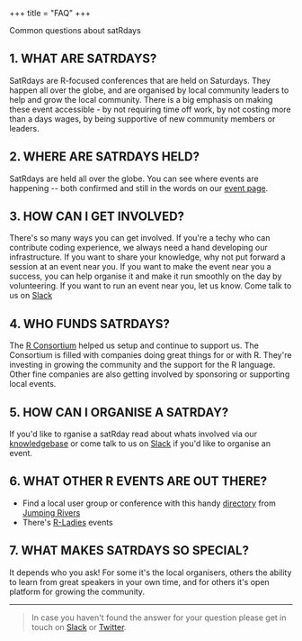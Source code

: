 +++
title = "FAQ"
+++

Common questions about satRdays

## 1. WHAT ARE SATRDAYS?
SatRdays are R-focused conferences that are held on Saturdays. They happen all over the globe, and are organised by local community leaders to help and grow the local community. There is a big emphasis on making these event accessible - by not requiring time off work, by not costing more than a days wages, by being supportive of new community members or leaders.

## 2. WHERE ARE SATRDAYS HELD?
SatRdays are held all over the globe. You can see where events are happening -- both confirmed and still in the words on our [event page](events).

## 3. HOW CAN I GET INVOLVED?
There's so many ways you can get involved. If you're a techy who can contribute coding experience, we always need a hand developing our infrastructure. If you want to share your knowledge, why not put forward a session at an event near you. If you want to make the event near you a success, you can help organise it and make it run smoothly on the day by volunteering. If you want to run an event near you, let us know. Come talk to us on [Slack](https://join.slack.com/t/rusergroups/shared_invite/enQtMjEyNDA3MzcyMjczLTE3NWEzNjQ3MjZiMWM0OGE2ZWFiZDliNTY4NTJjYWY1NGNjMmNlNDUzNzkzOTZmMDBjYjRiZjFhNjk4MDY0ZGY)

## 4. WHO FUNDS SATRDAYS?
The [R Consortium](https://r-consortium.org) helped us setup and continue to support us. The Consortium is filled with companies doing great things for or with R. They're investing in growing the community and the support for the R language. Other fine companies are also getting involved by sponsoring or supporting local events.

## 5. HOW CAN I ORGANISE A SATRDAY?
If you'd like to rganise a satRday read about whats involved via our [knowledgebase](//knowledgebase.satrdays.org) or come talk to us on [Slack](https://join.slack.com/t/rusergroups/shared_invite/enQtMjEyNDA3MzcyMjczLTE3NWEzNjQ3MjZiMWM0OGE2ZWFiZDliNTY4NTJjYWY1NGNjMmNlNDUzNzkzOTZmMDBjYjRiZjFhNjk4MDY0ZGY) if you'd like to organise an event.

## 6. WHAT OTHER R EVENTS ARE OUT THERE?
- Find a local user group or conference with this handy [directory](https://jumpingrivers.github.io/meetingsR/) from [Jumping Rivers](https://www.jumpingrivers.com)
- There's [R-Ladies](https://rladies.org/) events

## 7. WHAT MAKES SATRDAYS SO SPECIAL?
It depends who you ask! For some it's the local organisers, others the ability to learn from great speakers in your own time, and for others it's open platform for growing the community.

---

> In case you haven't found the answer for your question please get in touch on [Slack](https://join.slack.com/t/rusergroups/shared_invite/enQtMjEyNDA3MzcyMjczLTE3NWEzNjQ3MjZiMWM0OGE2ZWFiZDliNTY4NTJjYWY1NGNjMmNlNDUzNzkzOTZmMDBjYjRiZjFhNjk4MDY0ZGY) or [Twitter](https://twitter.com/satrdays_org).
